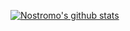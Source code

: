 [![Nostromo's github stats](https://github-readme-stats.vercel.app/api?username=anuraghazra)](https://github.com/Nostromo99/github-readme-stats)
